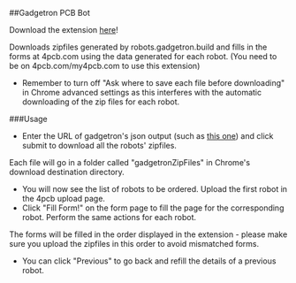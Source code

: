 ##Gadgetron PCB Bot

Download the extension [here](https://chrome.google.com/webstore/detail/gadgetron-pcb-bot/bkddnbpbnacegidlhhaladpcnhfhjhhg?hl=en&authuser=1)!

Downloads zipfiles generated by robots.gadgetron.build and fills in the forms
at 4pcb.com using the data generated for each robot. (You need to be on 4pcb.com/my4pcb.com to use this extension)

* Remember to turn off "Ask where to save each file before downloading" in
Chrome advanced settings as this interferes with the automatic downloading of
the zip files for each robot.

###Usage

* Enter the URL of gadgetron's json output (such as [this one](http://robots.gadgetron.build/usergroup/ag9zfnVjc2RnYWRnZXRyb25yFgsSCVVzZXJHcm91cBiAgIDA3IqdCgw/get_4pcb_ordering_data)) and click submit to download all the robots' zipfiles. 

 Each file will go in a folder called "gadgetronZipFiles" in Chrome's download destination directory.

* You will now see the list of robots to be ordered. Upload the first robot in the 4pcb upload page. 
* Click "Fill Form!" on the form page to fill the page for the corresponding robot. Perform the same actions for each robot.

 The forms will be filled in the order displayed in the extension - please make sure you upload the zipfiles in this order to avoid mismatched forms. 
* You can click "Previous" to go back and refill the details of a previous robot.
